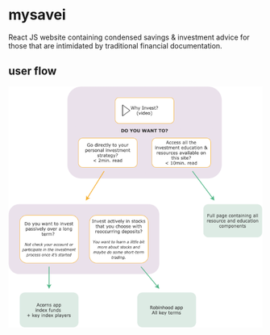 # mysavei
React JS website containing condensed savings & investment advice for those that are intimidated by traditional financial documentation.

## user flow
![Website User Flow](/mysavei-UXFlow.png)
